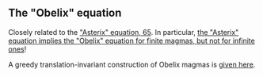## The "Obelix" equation

Closely related to the ["Asterix" equation, 65](https://teorth.github.io/equational_theories/implications/?65).  In particular, [the "Asterix" equation implies the "Obelix" equation for finite magmas, but not for infinite ones](https://teorth.github.io/equational_theories/blueprint/asterix-chapter.html)!

A greedy translation-invariant construction of Obelix magmas is [given here](https://leanprover.zulipchat.com/#narrow/channel/458659-Equational/topic/Obelix.3A.20joining.20two.20approaches).
